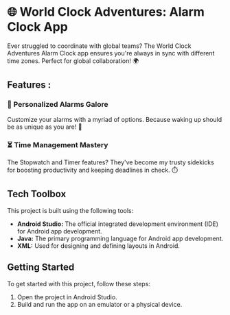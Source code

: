 # 🌐 World Clock Adventures: Alarm Clock App

Ever struggled to coordinate with global teams? The World Clock Adventures Alarm Clock app ensures you're always in sync with different time zones. Perfect for global collaboration! 🌍

## Features : 

### 🚨 Personalized Alarms Galore
Customize your alarms with a myriad of options. Because waking up should be as unique as you are! 🌈

### ⏳ Time Management Mastery
The Stopwatch and Timer features? They've become my trusty sidekicks for boosting productivity and keeping deadlines in check. ⏱️

## Tech Toolbox

This project is built using the following tools:

- **Android Studio:** The official integrated development environment (IDE) for Android app development.
- **Java:** The primary programming language for Android app development.
- **XML:** Used for designing and defining layouts in Android.

## Getting Started

To get started with this project, follow these steps:

1. Open the project in Android Studio.
2. Build and run the app on an emulator or a physical device.





